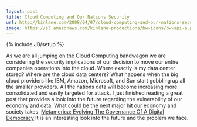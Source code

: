 ```yaml
---
layout: post
title: Cloud Computing and Our Nations Security
url: http://kinlane.com/2009/04/07/cloud-computing-and-our-nations-security/
image: https://s3.amazonaws.com/kinlane-productions/bw-icons/bw-api-a.png
---
```

{% include JB/setup %}
<p>
     As we are all jumping on the Cloud Computing bandwagon we are considering the security implications of our decision to move our entire companies operations into the cloud. Where exactly is my data center stored? Where are the cloud data centers? What happens when the big cloud providers like IBM, Amazon, Microsoft, and Sun start gobbling up all the smaller providers. All the nations data will become increasing more consolidated and easily targeted for attack. I just finished reading a great post that provides a look into the future regarding the vulnerability of our economy and data. What could be the next major hit our economy and society takes. <a href="http://www.huffingtonpost.com/shelly-palmer/metamerica-evolving-the-g_b_183542.html#postComment">Metamerica: Evolving The Governance Of A Digital Democracy</a> It is an interesting look into the future and the problem we face.
</p>